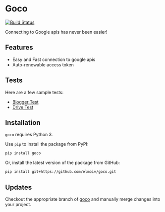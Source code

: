 # Goco
[![Build Status](https://img.shields.io/travis/jacebrowning/template-python/master.svg)](https://travis-ci.org/jacebrowning/template-python)

Connecting to Google apis has never been easier!


## Features

* Easy and Fast connection to google apis
* Auto-renewable access token

## Tests

Here are a few sample tests:

* [Blogger Test](https://github.com/elmoiv/goco/tree/master/tests/test2.py)
* [Drive Test](https://github.com/elmoiv/goco/tree/master/tests/test1.py)

## Installation
`goco` requires Python 3.

Use `pip` to install the package from PyPI:

```bash
pip install goco
```

Or, install the latest version of the package from GitHub:

```bash
pip install git+https://github.com/elmoiv/goco.git
```

## Updates

Checkout the appropriate branch of [goco](https://github.com/elmoiv/goco) and manually merge changes into your project.
